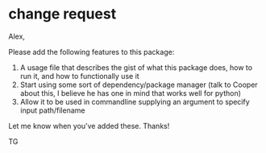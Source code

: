 # change request

Alex,

Please add the following features to this package:

1) A usage file that describes the gist of what this package does, how to run it, and how to functionally use it
2) Start using some sort of dependency/package manager (talk to Cooper about this, I believe he has one in mind that works well for python)
3) Allow it to be used in commandline supplying an argument to specify input path/filename

Let me know when you've added these.
Thanks!

TG
